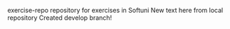 exercise-repo
repository for exercises in Softuni
New text here from local repository
Created develop branch!

